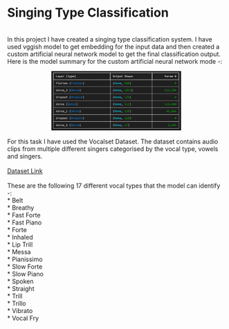 # Singing Type Classification
<br>
In this project I have created a singing type classification system. I have used vggish model to get embedding for the input data and then created a custom artificial neural network model to get the final classification output. <br>
Here is the model summary for the custom artificial neural network mode -: <br>
<p align="center">
  <img src="https://github.com/nikhileshk13/singing_type_classification/blob/main/images/ann_model_summary.png"/ width=300>
</p>
For this task I have used the Vocalset Dataset. The dataset contains audio clips from multiple different singers categorised by the vocal type, vowels and singers. <br><br>
<a href='https://zenodo.org/records/1193957'>Dataset Link<a/><br><br>
These are the following 17 different vocal types that the model can identify -: <br>
* Belt <br>
* Breathy <br>
* Fast Forte <br>
* Fast Piano <br>
* Forte <br>
* Inhaled <br>
* Lip Trill <br>
* Messa <br>
* Pianissimo <br>
* Slow Forte <br>
* Slow Piano <br>
* Spoken <br>
* Straight <br>
* Trill <br>
* Trillo <br>
* Vibrato <br>
* Vocal Fry <br>

